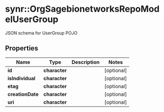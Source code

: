 # synr::OrgSagebionetworksRepoModelUserGroup

JSON schema for UserGroup POJO

## Properties
Name | Type | Description | Notes
------------ | ------------- | ------------- | -------------
**id** | **character** |  | [optional] 
**isIndividual** | **character** |  | [optional] 
**etag** | **character** |  | [optional] 
**creationDate** | **character** |  | [optional] 
**uri** | **character** |  | [optional] 


